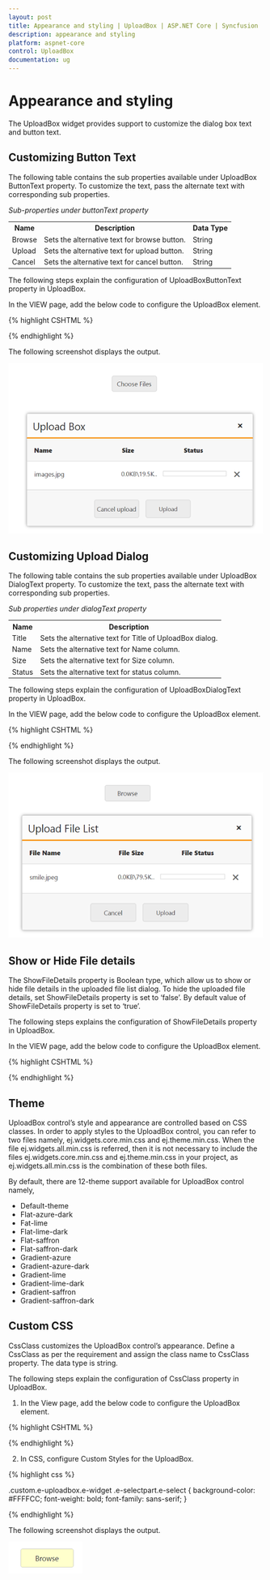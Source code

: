 ```yaml
---
layout: post
title: Appearance and styling | UploadBox | ASP.NET Core | Syncfusion
description: appearance and styling 
platform: aspnet-core
control: UploadBox
documentation: ug
---
```


# Appearance and styling 

The UploadBox widget provides support to customize the dialog box text and button text. 

## Customizing Button Text

The following table contains the sub properties available under UploadBox ButtonText property. To customize the text, pass the alternate text with corresponding sub properties. 

_Sub-properties under buttonText property_

<table>
<tr>
<th>
Name</th><th>
Description</th><th>
Data Type</th></tr>
<tr>
<td>
Browse</td><td>
Sets the alternative text for browse button. </td><td>
String</td></tr>
<tr>
<td>
Upload</td><td>
Sets the alternative text for upload button. </td><td>
String</td></tr>
<tr>
<td>
Cancel</td><td>
Sets the alternative text for cancel button. </td><td>
String</td></tr>
</table>

The following steps explain the configuration of UploadBoxButtonText property in UploadBox. 

In the VIEW page, add the below code to configure the UploadBox element.

{% highlight CSHTML %}

<ej-upload-box id="UploadDefault" save-url="//mvc.syncfusion.com/Services/FileUpload/UploadBox/saveFiles" remove-url="//mvc.syncfusion.com/Services/FileUpload/UploadBox/removeFiles">
    <e-button-text browse="Choose Files" cancel="Cancel upload" close="Upload file" />
</ej-upload-box>

{% endhighlight %}

The following screenshot displays the output.

![](Appearance-and-styling_images/Appearance-and-styling_img1.png)

## Customizing Upload Dialog

The following table contains the sub properties available under UploadBox DialogText property. To customize the text, pass the alternate text with corresponding sub properties. 

_Sub properties under dialogText property_

<table>
<tr>
<th>
Name</th><th>
Description</th></tr>
<tr>
<td>
Title</td><td>
Sets the alternative text for Title of UploadBox dialog. </td></tr>
<tr>
<td>
Name</td><td>
Sets the alternative text for Name column.  </td></tr>
<tr>
<td>
Size</td><td>
Sets the alternative text for Size column. </td></tr>
<tr>
<td>
Status</td><td>
Sets the alternative text for status column.</td></tr>
</table>

The following steps explain the configuration of UploadBoxDialogText property in UploadBox. 

In the VIEW page, add the below code to configure the UploadBox element.

{% highlight CSHTML %}

<ej-upload-box id="UploadDefault" save-url="//mvc.syncfusion.com/Services/FileUpload/UploadBox/saveFiles" remove-url="//mvc.syncfusion.com/Services/FileUpload/UploadBox/removeFiles">
	<e-dialog-text title="Upload File List" name="File Name" size="File Size" status="File Status"/>
</ej-upload-box>

{% endhighlight %}

The following screenshot displays the output.

![](Appearance-and-styling_images/Appearance-and-styling_img2.png)

## Show or Hide File details 

The ShowFileDetails property is Boolean type, which allow us to show or hide file details in the uploaded file list dialog. To hide the uploaded file details, set ShowFileDetails property is set to ‘false’. By default value of ShowFileDetails property is set to ‘true’.

The following steps explains the configuration of ShowFileDetails property in UploadBox.

In the VIEW page, add the below code to configure the UploadBox element.

{% highlight CSHTML %}

<ej-upload-box id="UploadDefault" save-url="//mvc.syncfusion.com/Services/FileUpload/UploadBox/saveFiles" remove-url="//mvc.syncfusion.com/Services/FileUpload/UploadBox/removeFiles" show-file-details="false">
</ej-upload-box>

{% endhighlight %}

## Theme

UploadBox control’s style and appearance are controlled based on CSS classes. In order to apply styles to the UploadBox control, you can refer to two files namely, ej.widgets.core.min.css and ej.theme.min.css. When the file ej.widgets.all.min.css is referred, then it is not necessary to include the files ej.widgets.core.min.css and ej.theme.min.css in your project, as ej.widgets.all.min.css is the combination of these both files. 

By default, there are 12-theme support available for UploadBox control namely,

* Default-theme
* Flat-azure-dark
* Fat-lime
* Flat-lime-dark
* Flat-saffron
* Flat-saffron-dark
* Gradient-azure
* Gradient-azure-dark
* Gradient-lime
* Gradient-lime-dark
* Gradient-saffron
* Gradient-saffron-dark

## Custom CSS

CssClass customizes the UploadBox control’s appearance. Define a CssClass as per the requirement and assign the class name to CssClass property. The data type is string. 

The following steps explain the configuration of CssClass property in UploadBox. 

1. In the View page, add the below code to configure the UploadBox element.

{% highlight CSHTML %}

<ej-upload-box id="UploadDefault" save-url="//mvc.syncfusion.com/Services/FileUpload/UploadBox/saveFiles" remove-url="//mvc.syncfusion.com/Services/FileUpload/UploadBox/removeFiles" css-class="custom">
</ej-upload-box>

{% endhighlight %}
  
2. In CSS, configure Custom Styles for the UploadBox.
   
{% highlight css %}
 
.custom.e-uploadbox.e-widget .e-selectpart.e-select {
	background-color: #FFFFCC;
	font-weight: bold;
	font-family: sans-serif;
}

{% endhighlight %}

The following screenshot displays the output.

![](Appearance-and-styling_images/Appearance-and-styling_img3.png)